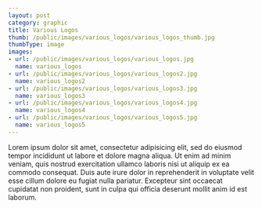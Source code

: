 ```yaml
---
layout: post
category: graphic
title: Various Logos
thumb: /public/images/various_logos/various_logos_thumb.jpg
thumbType: image
images:
- url: /public/images/various_logos/various_logos.jpg
  name: various_logos
- url: /public/images/various_logos/various_logos2.jpg
  name: various_logos2    
- url: /public/images/various_logos/various_logos3.jpg
  name: various_logos3 
- url: /public/images/various_logos/various_logos4.jpg
  name: various_logos4
- url: /public/images/various_logos/various_logos5.jpg
  name: various_logos5                                             
---
```

Lorem ipsum dolor sit amet, consectetur adipisicing elit, sed do eiusmod
tempor incididunt ut labore et dolore magna aliqua. Ut enim ad minim veniam,
quis nostrud exercitation ullamco laboris nisi ut aliquip ex ea commodo
consequat. Duis aute irure dolor in reprehenderit in voluptate velit esse
cillum dolore eu fugiat nulla pariatur. Excepteur sint occaecat cupidatat non
proident, sunt in culpa qui officia deserunt mollit anim id est laborum.